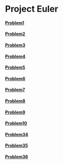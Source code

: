 # Project Euler
#### [Problem1](https://projecteuler.net/problem=1)
#### [Problem2](https://projecteuler.net/problem=2)
#### [Problem3](https://projecteuler.net/problem=3)
#### [Problem4](https://projecteuler.net/problem=4)
#### [Problem5](https://projecteuler.net/problem=5)
#### [Problem6](https://projecteuler.net/problem=6)
#### [Problem7](https://projecteuler.net/problem=7)
#### [Problem8](https://projecteuler.net/problem=8)
#### [Problem9](https://projecteuler.net/problem=9)
#### [Problem10](https://projecteuler.net/problem=10)
#### [Problem34](https://projecteuler.net/problem=34) 
#### [Problem35](https://projecteuler.net/problem=35) 
#### [Problem36](https://projecteuler.net/problem=36) 
